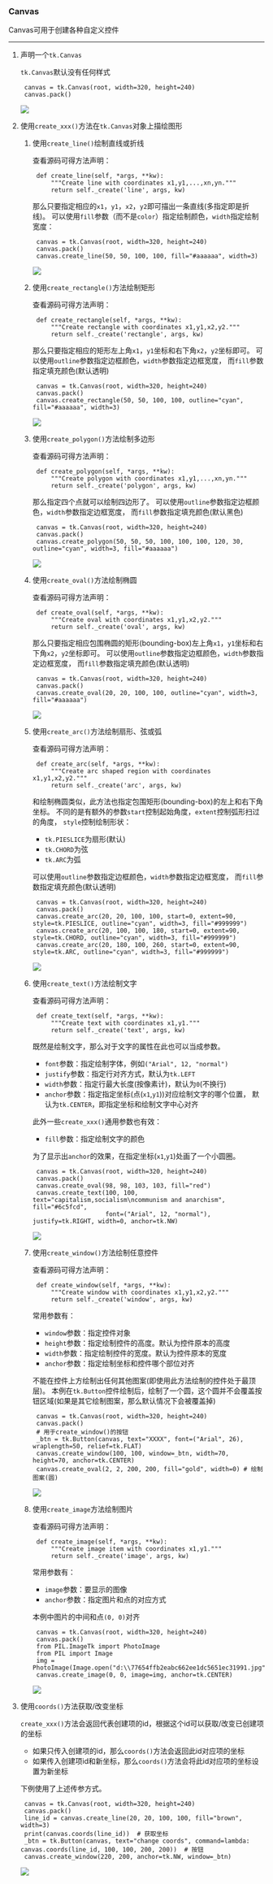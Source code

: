### Canvas

Canvas可用于创建各种自定义控件

------------------

1. 声明一个`tk.Canvas`

    `tk.Canvas`默认没有任何样式

        canvas = tk.Canvas(root, width=320, height=240)
        canvas.pack()
        
    ![](static/a521da8a328dd198ab074a15738f29e1.jpg)
    

2. 使用`create_xxx()`方法在`tk.Canvas`对象上描绘图形

    1. 使用`create_line()`绘制直线或折线
        
        查看源码可得方法声明：
        
            def create_line(self, *args, **kw):
                """Create line with coordinates x1,y1,...,xn,yn."""
                return self._create('line', args, kw) 
                
        那么只要指定相应的`x1`，`y1`，`x2`，`y2`即可描出一条直线(多指定即是折线)。
        可以使用`fill`参数（而不是`color`）指定绘制颜色，`width`指定绘制宽度：
        
            canvas = tk.Canvas(root, width=320, height=240)
            canvas.pack()
            canvas.create_line(50, 50, 100, 100, fill="#aaaaaa", width=3)
        
        ![](static/ab19e225768ed6bcd4f083e3eebde8a9.png)
    
    2. 使用`create_rectangle()`方法绘制矩形
    
        查看源码可得方法声明：
        
            def create_rectangle(self, *args, **kw):
                """Create rectangle with coordinates x1,y1,x2,y2."""
                return self._create('rectangle', args, kw)
    
        那么只要指定相应的矩形左上角`x1`，`y1`坐标和右下角`x2`，`y2`坐标即可。
        可以使用`outline`参数指定边框颜色，`width`参数指定边框宽度，
        而`fill`参数指定填充颜色(默认透明)
        
            canvas = tk.Canvas(root, width=320, height=240)
            canvas.pack()
            canvas.create_rectangle(50, 50, 100, 100, outline="cyan", fill="#aaaaaa", width=3)
        
        ![](static/499771305abad3188e4de3ead10bde00.png)
    
    3. 使用`create_polygon()`方法绘制多边形
    
        查看源码可得方法声明：
       
            def create_polygon(self, *args, **kw):
                """Create polygon with coordinates x1,y1,...,xn,yn."""
                return self._create('polygon', args, kw) 
        
        那么指定四个点就可以绘制四边形了。
        可以使用`outline`参数指定边框颜色，`width`参数指定边框宽度，
        而`fill`参数指定填充颜色(默认黑色)
        
            canvas = tk.Canvas(root, width=320, height=240)
            canvas.pack()
            canvas.create_polygon(50, 50, 50, 100, 100, 100, 120, 30, outline="cyan", width=3, fill="#aaaaaa")
        
        ![](static/5f63310a71f0fe88fa8aeaf227a481ef.png)
        
    4. 使用`create_oval()`方法绘制椭圆
    
        查看源码可得方法声明：
        
            def create_oval(self, *args, **kw):
                """Create oval with coordinates x1,y1,x2,y2."""
                return self._create('oval', args, kw)
    
        那么只要指定相应包围椭圆的矩形(bounding-box)左上角`x1`，`y1`坐标和右下角`x2`，`y2`坐标即可。
        可以使用`outline`参数指定边框颜色，`width`参数指定边框宽度，
        而`fill`参数指定填充颜色(默认透明)
        
            canvas = tk.Canvas(root, width=320, height=240)
            canvas.pack()
            canvas.create_oval(20, 20, 100, 100, outline="cyan", width=3, fill="#aaaaaa")
   
        ![](static/19f09380f41d50a7e00a8b703b14962e.png)
        
    5. 使用`create_arc()`方法绘制扇形、弦或弧
    
        查看源码可得方法声明：
        
            def create_arc(self, *args, **kw):
                """Create arc shaped region with coordinates x1,y1,x2,y2."""
                return self._create('arc', args, kw)

        和绘制椭圆类似，此方法也指定包围矩形(bounding-box)的左上和右下角坐标。
        不同的是有额外的参数`start`控制起始角度，`extent`控制弧形扫过的角度，
        `style`控制绘制形状：
        
        * `tk.PIESLICE`为扇形(默认)
        * `tk.CHORD`为弦
        * `tk.ARC`为弧
        
        可以使用`outline`参数指定边框颜色，`width`参数指定边框宽度，
        而`fill`参数指定填充颜色(默认透明)
        
            canvas = tk.Canvas(root, width=320, height=240)
            canvas.pack()
            canvas.create_arc(20, 20, 100, 100, start=0, extent=90, style=tk.PIESLICE, outline="cyan", width=3, fill="#999999")
            canvas.create_arc(20, 100, 100, 180, start=0, extent=90, style=tk.CHORD, outline="cyan", width=3, fill="#999999")
            canvas.create_arc(20, 180, 100, 260, start=0, extent=90, style=tk.ARC, outline="cyan", width=3, fill="#999999")
        
        ![](static/47ba6a40070b6ba6d08aedda99383456.png)
        
    6. 使用`create_text()`方法绘制文字
    
        查看源码可得方法声明：
        
            def create_text(self, *args, **kw):
                """Create text with coordinates x1,y1."""
                return self._create('text', args, kw)
                
        既然是绘制文字，那么对于文字的属性在此也可以当成参数。
            
        * `font`参数：指定绘制字体，例如`("Arial", 12, "normal")`
        * `justify`参数：指定行对齐方式，默认为`tk.LEFT`
        * `width`参数：指定行最大长度(按像素计)，默认为`0`(不换行)
        * `anchor`参数：指定指定坐标(点(`x1`,`y1`))对应绘制文字的哪个位置，
        默认为`tk.CENTER`，即指定坐标和绘制文字中心对齐
        
        此外一些`create_xxx()`通用参数也有效：
        
        * `fill`参数：指定绘制文字的颜色
        
        为了显示出`anchor`的效果，在指定坐标(`x1`,`y1`)处画了一个小圆圈。
        
            canvas = tk.Canvas(root, width=320, height=240)
            canvas.pack()
            canvas.create_oval(98, 98, 103, 103, fill="red")
            canvas.create_text(100, 100, text="capitalism,socialism\ncommunism and anarchism", fill="#6c5fcd",
                               font=("Arial", 12, "normal"), justify=tk.RIGHT, width=0, anchor=tk.NW)
        
        ![](static/9d580cc04644fc247e8553d022895c8b.png)
        
    7. 使用`create_window()`方法绘制任意控件
    
        查看源码可得方法声明：
        
            def create_window(self, *args, **kw):
                """Create window with coordinates x1,y1,x2,y2."""
                return self._create('window', args, kw)  
      
        常用参数有：
        
        * `window`参数：指定控件对象
        * `height`参数：指定绘制控件的高度。默认为控件原本的高度
        * `width`参数：指定绘制控件的宽度。默认为控件原本的宽度
        * `anchor`参数：指定绘制坐标和控件哪个部位对齐
          
        不能在控件上方绘制出任何其他图案(即使用此方法绘制的控件处于最顶层)。
        本例在`tk.Button`控件绘制后，绘制了一个圆，这个圆并不会覆盖按钮区域(如果是其它绘制图案，那么默认情况下会被覆盖掉)
        
            canvas = tk.Canvas(root, width=320, height=240)
            canvas.pack()
            # 用于create_window()的按钮
            _btn = tk.Button(canvas, text="XXXX", font=("Arial", 26), wraplength=50, relief=tk.FLAT) 
            canvas.create_window(100, 100, window=_btn, width=70, height=70, anchor=tk.CENTER)
            canvas.create_oval(2, 2, 200, 200, fill="gold", width=0) # 绘制图案(圆)
            
        ![](static/d9553f52159d5558bd2efd7b16060862.png)
        
    8. 使用`create_image`方法绘制图片
        
        查看源码可得方法声明：
        
            def create_image(self, *args, **kw):
                """Create image item with coordinates x1,y1."""
                return self._create('image', args, kw)
        
        常用参数有：
        
        * `image`参数：要显示的图像
        * `anchor`参数：指定图片和点的对应方式
        
        本例中图片的中间和点`(0, 0)`对齐
        
            canvas = tk.Canvas(root, width=320, height=240)
            canvas.pack()
            from PIL.ImageTk import PhotoImage
            from PIL import Image
            img = PhotoImage(Image.open("d:\\77654ffb2eabc662ee1dc5651ec31991.jpg"))
            canvas.create_image(0, 0, image=img, anchor=tk.CENTER)    
     
        ![](static/af9ecab065d91b479be3f23e157a24cc.png)

3. 使用`coords()`方法获取/改变坐标

    `create_xxx()`方法会返回代表创建项的id，根据这个id可以获取/改变已创建项的坐标
    
    * 如果只传入创建项的id，那么`coords()`方法会返回此id对应项的坐标
    * 如果传入创建项id和新坐标，那么`coords()`方法会将此id对应项的坐标设置为新坐标
    
    下例使用了上述传参方式。
    
        canvas = tk.Canvas(root, width=320, height=240)
        canvas.pack()
        line_id = canvas.create_line(20, 20, 100, 100, fill="brown", width=3)
        print(canvas.coords(line_id))  # 获取坐标
        _btn = tk.Button(canvas, text="change coords", command=lambda: canvas.coords(line_id, 100, 100, 200, 200))  # 按钮
        canvas.create_window(220, 200, anchor=tk.NW, window=_btn)
    
    ![](static/cade5d7a11ee7b0abccd5d71d0795ff5.gif)